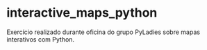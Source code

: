 # interactive_maps_python
Exercício realizado durante oficina do grupo PyLadies sobre mapas interativos com Python.
